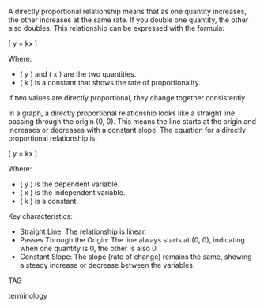 A directly proportional relationship means that as one quantity increases, the other increases at the same rate. If you double one quantity, the other also doubles. This relationship can be expressed with the formula:

\[
y = kx
\]

Where:

- \( y \) and \( x \) are the two quantities.
- \( k \) is a constant that shows the rate of proportionality.

If two values are directly proportional, they change together consistently.

In a graph, a directly proportional relationship looks like a straight line passing through the origin (0, 0). This means the line starts at the origin and increases or decreases with a constant slope. The equation for a directly proportional relationship is:

\[
y = kx
\]

Where:

- \( y \) is the dependent variable.
- \( x \) is the independent variable.
- \( k \) is a constant.

Key characteristics:

- Straight Line: The relationship is linear.
- Passes Through the Origin: The line always starts at (0, 0), indicating when one quantity is 0, the other is also 0.
- Constant Slope: The slope (rate of change) remains the same, showing a steady increase or decrease between the variables.

TAG

terminology
